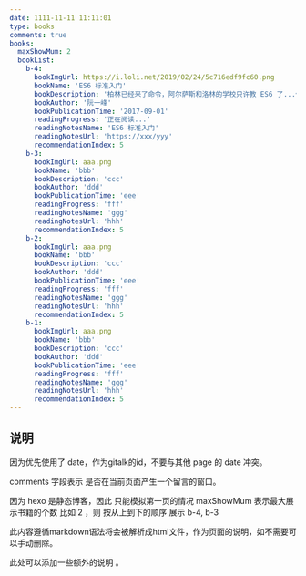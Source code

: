 ```yaml
---
date: 1111-11-11 11:11:01
type: books
comments: true
books:
  maxShowMum: 2
  bookList:
    b-4:
      bookImgUrl: https://i.loli.net/2019/02/24/5c716edf9fc60.png
      bookName: 'ES6 标准入门'
      bookDescription: '柏林已经来了命令，阿尔萨斯和洛林的学校只许教 ES6 了...他转身朝着黑板，拿起一支粉笔，使出全身的力量，写了两个大字：“ES6 万岁！”（《最后一课》）。'
      bookAuthor: '阮一峰'
      bookPublicationTime: '2017-09-01'
      readingProgress: '正在阅读...'
      readingNotesName: 'ES6 标准入门'
      readingNotesUrl: 'https://xxx/yyy'
      recommendationIndex: 5
    b-3:
      bookImgUrl: aaa.png
      bookName: 'bbb'
      bookDescription: 'ccc'
      bookAuthor: 'ddd'
      bookPublicationTime: 'eee'
      readingProgress: 'fff'
      readingNotesName: 'ggg'
      readingNotesUrl: 'hhh'
      recommendationIndex: 5
    b-2:
      bookImgUrl: aaa.png
      bookName: 'bbb'
      bookDescription: 'ccc'
      bookAuthor: 'ddd'
      bookPublicationTime: 'eee'
      readingProgress: 'fff'
      readingNotesName: 'ggg'
      readingNotesUrl: 'hhh'
      recommendationIndex: 5
    b-1:
      bookImgUrl: aaa.png
      bookName: 'bbb'
      bookDescription: 'ccc'
      bookAuthor: 'ddd'
      bookPublicationTime: 'eee'
      readingProgress: 'fff'
      readingNotesName: 'ggg'
      readingNotesUrl: 'hhh'
      recommendationIndex: 5
---
```


## 说明

因为优先使用了 date，作为gitalk的id，不要与其他 page 的 date 冲突。

comments 字段表示 是否在当前页面产生一个留言的窗口。

因为 hexo 是静态博客，因此 只能模拟第一页的情况
maxShowMum 表示最大展示书籍的个数
比如 2 ，则 按从上到下的顺序 展示 b-4, b-3

此内容遵循markdown语法将会被解析成html文件，作为页面的说明，如不需要可以手动删除。

此处可以添加一些额外的说明 。

